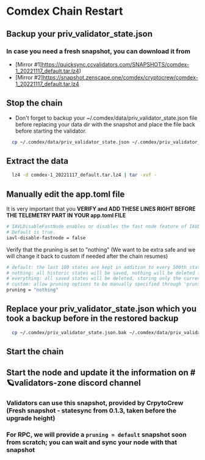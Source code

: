 # Comdex Chain Restart

## Backup your priv_validator_state.json

### In case you need a fresh snapshot, you can download it from
 - [Mirror #1]https://quicksync.ccvalidators.com/SNAPSHOTS/comdex-1_20221117_default.tar.lz4)
 - [Mirror #2]https://snapshot.zenscape.one/comdex/cryptocrew/comdex-1_20221117_default.tar.lz4

## Stop the chain

- Don't forget to backup your ~/.comdex/data/priv_validator_state.json file before replacing your data dir with the snapshot and place the file back before starting the validator.
```bash
  cp ~/.comdex/data/priv_validator_state.json ~/.comdex/priv_validator_state.json.bak
```
## Extract the data
```bash
  lz4 -d comdex-1_20221117_default.tar.lz4 | tar -xvf -
```

## Manually edit the app.toml file
 It is very important that you <b>VERIFY and ADD THESE LINES RIGHT BEFORE THE TELEMETRY PART IN YOUR app.toml FILE</b>
```bash
# IAVLDisableFastNode enables or disables the fast node feature of IAVL.
# Default is true.
iavl-disable-fastnode = false
```
Verify that the pruning is set to "nothing" (We want to be extra safe and we will change it back to custom if needed after the chain resumes)

```bash
# default: the last 100 states are kept in addition to every 500th state; pruning at 10 block intervals
# nothing: all historic states will be saved, nothing will be deleted (i.e. archiving node)
# everything: all saved states will be deleted, storing only the current state; pruning at 10 block intervals
# custom: allow pruning options to be manually specified through 'pruning-keep-recent', 'pruning-keep-every', and 'pruning-interval'
pruning = "nothing"
```

## Replace your priv_validator_state.json which you took a backup before in the restored backup
```bash
  cp ~/.comdex/priv_validator_state.json.bak ~/.comdex/data/priv_validator_state.json
```

## Start the chain

## Start the node and update it the information on #🪐validators-zone discord channel

### Validators can use this snapshot, provided by CrpytoCrew (Fresh snapshot - statesync from 0.1.3, taken before the upgrade height)
### For RPC, we will provide a ```pruning = default``` snapshot soon from scratch; you can wait and sync your node with that snapshot
